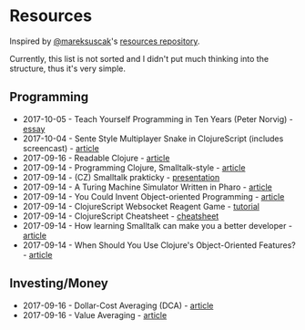# Resources

Inspired by [@mareksuscak](https://github.com/mareksuscak/)'s [resources repository](https://github.com/mareksuscak/resources).

Currently, this list is not sorted and I didn't put much thinking into the structure, thus it's very simple.

## Programming

- 2017-10-05 - Teach Yourself Programming in Ten Years (Peter Norvig) - [essay](http://norvig.com/21-days.html)
- 2017-10-04 - Sente Style Multiplayer Snake in ClojureScript (includes screencast) - [article](http://timothypratley.blogspot.co.id/2016/03/sente-style-multiplayer-snake-in.html)
- 2017-09-16 - Readable Clojure - [article](http://tonsky.me/blog/readable-clojure/)
- 2017-09-14 - Programming Clojure, Smalltalk-style - [article](http://robert.kra.hn/projects/cloxp)
- 2017-09-14 - (CZ) Smalltalk prakticky - [presentation](https://www.slideshare.net/tomaskukol/smalltalk-prakticky)
- 2017-09-14 - A Turing Machine Simulator Written in Pharo - [article](https://medium.com/concerning-pharo/a-turing-machine-simulator-written-in-pharo-fda74e1a705b)
- 2017-09-14 - You Could Invent Object-oriented Programming - [article](https://robots.thoughtbot.com/you-could-invent-objectoriented-programming)
- 2017-09-14 - ClojureScript Websocket Reagent Game - [tutorial](https://dianjin.github.io/clojurescript-websocket-reagent-game/)
- 2017-09-14 - ClojureScript Cheatsheet - [cheatsheet](http://cljs.info/cheatsheet/)
- 2017-09-14 - How learning Smalltalk can make you a better developer - [article](https://techbeacon.com/how-learning-smalltalk-can-make-you-better-developer)
- 2017-09-14 - When Should You Use Clojure's Object-Oriented Features? - [article](http://thinkrelevance.com/blog/2013/11/07/when-should-you-use-clojures-object-oriented-features)

## Investing/Money

- 2017-09-16 - Dollar-Cost Averaging (DCA) - [article](http://www.investopedia.com/terms/d/dollarcostaveraging.asp)
- 2017-09-16 - Value Averaging - [article](http://www.investopedia.com/terms/v/value_averaging.asp)
